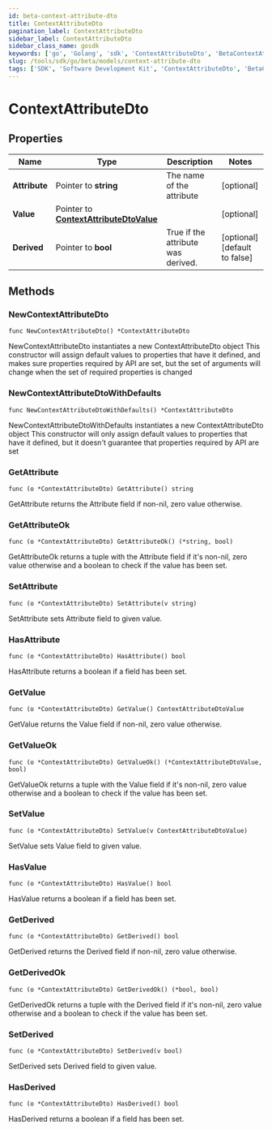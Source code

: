 ```yaml
---
id: beta-context-attribute-dto
title: ContextAttributeDto
pagination_label: ContextAttributeDto
sidebar_label: ContextAttributeDto
sidebar_class_name: gosdk
keywords: ['go', 'Golang', 'sdk', 'ContextAttributeDto', 'BetaContextAttributeDto'] 
slug: /tools/sdk/go/beta/models/context-attribute-dto
tags: ['SDK', 'Software Development Kit', 'ContextAttributeDto', 'BetaContextAttributeDto']
---
```


# ContextAttributeDto

## Properties

Name | Type | Description | Notes
------------ | ------------- | ------------- | -------------
**Attribute** | Pointer to **string** | The name of the attribute | [optional] 
**Value** | Pointer to [**ContextAttributeDtoValue**](context-attribute-dto-value) |  | [optional] 
**Derived** | Pointer to **bool** | True if the attribute was derived. | [optional] [default to false]

## Methods

### NewContextAttributeDto

`func NewContextAttributeDto() *ContextAttributeDto`

NewContextAttributeDto instantiates a new ContextAttributeDto object
This constructor will assign default values to properties that have it defined,
and makes sure properties required by API are set, but the set of arguments
will change when the set of required properties is changed

### NewContextAttributeDtoWithDefaults

`func NewContextAttributeDtoWithDefaults() *ContextAttributeDto`

NewContextAttributeDtoWithDefaults instantiates a new ContextAttributeDto object
This constructor will only assign default values to properties that have it defined,
but it doesn't guarantee that properties required by API are set

### GetAttribute

`func (o *ContextAttributeDto) GetAttribute() string`

GetAttribute returns the Attribute field if non-nil, zero value otherwise.

### GetAttributeOk

`func (o *ContextAttributeDto) GetAttributeOk() (*string, bool)`

GetAttributeOk returns a tuple with the Attribute field if it's non-nil, zero value otherwise
and a boolean to check if the value has been set.

### SetAttribute

`func (o *ContextAttributeDto) SetAttribute(v string)`

SetAttribute sets Attribute field to given value.

### HasAttribute

`func (o *ContextAttributeDto) HasAttribute() bool`

HasAttribute returns a boolean if a field has been set.

### GetValue

`func (o *ContextAttributeDto) GetValue() ContextAttributeDtoValue`

GetValue returns the Value field if non-nil, zero value otherwise.

### GetValueOk

`func (o *ContextAttributeDto) GetValueOk() (*ContextAttributeDtoValue, bool)`

GetValueOk returns a tuple with the Value field if it's non-nil, zero value otherwise
and a boolean to check if the value has been set.

### SetValue

`func (o *ContextAttributeDto) SetValue(v ContextAttributeDtoValue)`

SetValue sets Value field to given value.

### HasValue

`func (o *ContextAttributeDto) HasValue() bool`

HasValue returns a boolean if a field has been set.

### GetDerived

`func (o *ContextAttributeDto) GetDerived() bool`

GetDerived returns the Derived field if non-nil, zero value otherwise.

### GetDerivedOk

`func (o *ContextAttributeDto) GetDerivedOk() (*bool, bool)`

GetDerivedOk returns a tuple with the Derived field if it's non-nil, zero value otherwise
and a boolean to check if the value has been set.

### SetDerived

`func (o *ContextAttributeDto) SetDerived(v bool)`

SetDerived sets Derived field to given value.

### HasDerived

`func (o *ContextAttributeDto) HasDerived() bool`

HasDerived returns a boolean if a field has been set.


